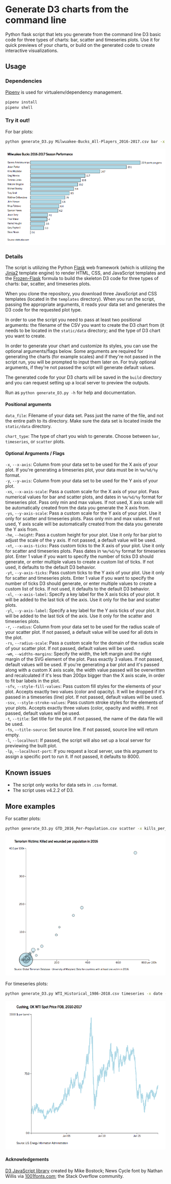 # Generate D3 charts from the command line
Python flask script that lets you generate from the command line D3 basic code for three types of charts: bar, scatter and timeseries plots. Use it for quick previews of your charts, or build on the generated code to create interactive visualizations.

## Usage 

### Dependencies

[Pipenv](https://docs.pipenv.org/) is used for virtualenv/dependency management.

```bash
pipenv install
pipenv shell
```

### Try it out!

For bar plots:

```bash
python generate_D3.py Milwuakee-Bucks_All-Players_2016-2017.csv bar -x PPG -y PLAYER_NAME -xl "points per game" -he 500 -wm 850 5 5 -xs 0.1 600 -sfv lightblue 1 -ssv "#000000" 1 1 -t "Milwuakee Bucks 2016-2017 Season Performance" -ts "stats.nba.com" -l -lp 8000
```

![D3 Charts Generator - Bars](examples/example_bar.png)

### Details
The script is utilizing the Python [Flask](http://flask.pocoo.org) web framework (which is utilizing the [Jinja2](http://jinja.pocoo.org/) template engine) to render HTML, CSS, and JavaScript templates and the [Frozen-Flask](https://pythonhosted.org/Frozen-Flask/) formula to build the skeleton D3 code for three types of charts: bar, scatter, and timeseries plots.

When you clone the repository, you download three JavaScript and CSS templates (located in the `templates` directory). When you run the script, passing the appropriate arguments, it reads your data set and generates the D3 code for the requested plot type.

In order to use the script you need to pass at least two positional arguments: the filename of the CSV you want to create the D3 chart from (it needs to be located in the `static/data` directory; and the type of D3 chart you want to create.

In order to generate your chart and customize its styles, you can use the optional arguments/flags below. Some arguments are required for generating the charts (for example scales) and if they're not passed in the script run, you will be prompted to input them later on. For truly optional arguments, if they're not passed the script will generate default values.

The generated code for your D3 charts will be saved in the `build` directory and you can request setting up a local server to preview the outputs.

Run as `python generate_D3.py -h` for help and documentation.

#### Positional arguments

`data_file`: Filename of your data set. Pass just the name of the file, and not the entire path to its directory. Make sure the data set is located inside the `static/data` directory.

`chart_type`: The type of chart you wish to generate. Choose between `bar`, `timeseries`, or `scatter` plots.

#### Optional Arguments / Flags
`-x`, `--x-axis`: Column from your data set to be used for the X axis of your plot. If you're generating a timeseries plot, your data must be in `%m/%d/%y` format.  
`-y`, `--y-axis`: Column from your data set to be used for the Y axis of your plot.  
`-xs`, `--x-axis-scale`: Pass a custom scale for the X axis of your plot. Pass numerical values for bar and scatter plots, and dates in `%m/%d/%y` format for timeseries plot. Pass only min and max values. If not used, X axis scale will be automatically created from the data you generate the X axis from.  
`-ys`, `--y-axis-scale`: Pass a custom scale for the Y axis of your plot. Use it only for scatter and timeseries plots. Pass only min and max values. If not used, Y axis scale will be automatically created from the data you generate the Y axis from.  
`-he`, `--height`: Pass a custom height for your plot. Use it only for bar plot to adjust the scale of the y axis. If not passed, a default value will be used.  
`-xt`, `--x-axis-ticks`: Pass custom ticks to the X axis of your plot. Use it only for scatter and timeseries plots. Pass dates in `%m/%d/%y` format for timeseries plot. Enter 1 value if you want to specify the number of ticks D3 should generate, or enter multiple values to create a custom list of ticks. If not used, it defaults to the default D3 behavior.  
`-yt`, `--y-axis-ticks`: Pass custom ticks to the Y axis of your plot. Use it only for scatter and timeseries plots. Enter 1 value if you want to specify the number of ticks D3 should generate, or enter multiple values to create a custom list of ticks. If not used, it defaults to the default D3 behavior.  
`-xl`, `--x-axis-label`: Specify a key label for the X axis ticks of your plot. It will be added to the last tick of the axis. Use it only for the bar and scatter plots.  
`-yl`, `--y-axis-label`: Specify a key label for the Y axis ticks of your plot. It will be added to the last tick of the axis. Use it only for the scatter and timeseries plots.  
`-r`, `--radius`: Column from your data set to be used for the radius scale of your scatter plot. If not passed, a default value will be used for all dots in the plot.  
`-rs`, `--radius-scale`: Pass a custom scale for the domain of the radius scale of your scatter plot. If not passed, default values will be used.  
`-wm`, `--widths-margins`: Specify the width, the left margin and the right margin of the SVG element of the plot. Pass exactly 3 values. If not passed, default values will be used. If you're generating a bar plot and it's passed along with a custom X axis scale, the width value passed will be overwritten and recalculated if it's less than 200px bigger than the X axis scale, in order to fit bar labels in the plot.  
`-sfv`, `--style-fill-values`: Pass custom fill styles for the elements of your plot. Accepts exactly two values (color and opacity). It will be dropped if it's passed in a timeseries (line) plot. If not passed, default values will be used.  
`-ssv`, `--style-stroke-values`: Pass custom stroke styles for the elements of your plots. Accepts exactly three values (color, opacity and width). If not passed, default values will be used.  
`-t`, `--title`: Set title for the plot. If not passed, the name of the data file will be used.  
`-ts`, `--title-source`: Set source line. If not passed, source line will return empty.  
`-l`, `--localhost`: If passed, the script will also set up a local server for previewing the built plot.  
`-lp`, `--localhost-port`: If you request a local server, use this argument to assign a specific port to run it. If not passed, it defaults to 8000.

## Known issues

- The script only works for data sets in `.csv` format.
- The script uses v4.2.2 of D3.

## More examples

For scatter plots:  

```bash
python generate_D3.py GTD_2016_Per-Population.csv scatter -x kills_per_pop_2016 -y wound_per_pop_2016 -r population_2016 -xs 0 80 -ys 0 40 -rs 3 35 -xt 20 40 60 80 -yt 0 10 20 30 40 -xl "per 100k" -yl "per 100k" -wm 800 100 60 -sfv lightblue 0.5 -ssv "#000000" 1 1 -t "Terrorism Victims: Killed and wounded per population in 2016" -ts "Global Terrorism Database - University of Maryland. Data for countries with at least one victim in 2016." -l -lp 8000
```

![D3 Charts Generator - Scatter](examples/example_scatter.png)

For timeseries plots:

```bash
python generate_D3.py WTI_Historical_1986-2018.csv timeseries -x date -y dollars_per_barrel -xs 1/1/2000 12/31/2017 -ys 0 150 -xt 1/1/05 1/1/10 1/1/15 -yt 0 75 150 -yl "$ per barrel" -wm 800 120 60 -ssv lightblue 1 3 -t "Cushing, OK WTI Spot Price FOB, 2010-2017" -ts "U.S. Energy Information Administration" -l -lp 8000
```

![D3 Charts Generator - Timeseries](examples/example_timeseries.png)

#### Acknowledgements

[D3 JavaScript library](https://github.com/d3/d3) created by Mike Bostock; News Cycle font by Nathan Willis via [1001fonts.com](http://www.1001fonts.com/news-cycle-font.html); the Stack Overflow community.
